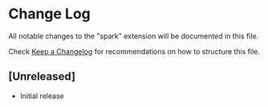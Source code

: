 # Change Log

All notable changes to the "spark" extension will be documented in this file.

Check [Keep a Changelog](http://keepachangelog.com/) for recommendations on how to structure this file.

## [Unreleased]

- Initial release